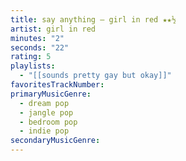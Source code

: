```yaml
---
title: say anything — girl in red ★★½
artist: girl in red
minutes: "2"
seconds: "22"
rating: 5
playlists:
  - "[[sounds pretty gay but okay]]"
favoritesTrackNumber:
primaryMusicGenre:
  - dream pop
  - jangle pop
  - bedroom pop
  - indie pop
secondaryMusicGenre:
---
```

